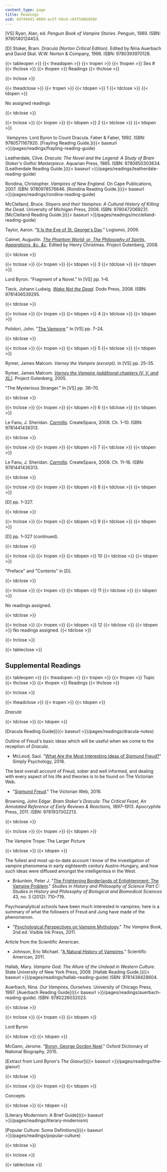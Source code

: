 ```yaml
---
content_type: page
title: Readings
uid: 4d7494d1-0609-ac5f-50cd-c65f5d06d58d
---
```


\[VS\] Ryan, Alan, ed. _Penguin Book of Vampire Stories_. Penguin, 1989. ISBN: 9780140124453.

\[D\] Stoker, Bram. _Dracula (Norton Critical Edition)_. Edited by Nina Auerbach and David Skal. W.W. Norton & Company, 1996. ISBN: 9780393970128.

{{< tableopen >}}
{{< theadopen >}}
{{< tropen >}}
{{< thopen >}}
Ses #
{{< thclose >}}
{{< thopen >}}
Readings
{{< thclose >}}

{{< trclose >}}

{{< theadclose >}}
{{< tropen >}}
{{< tdopen >}}
1
{{< tdclose >}}
{{< tdopen >}}


No assigned readings


{{< tdclose >}}

{{< trclose >}}
{{< tropen >}}
{{< tdopen >}}
2
{{< tdclose >}}
{{< tdopen >}}


 Vampyres: Lord Byron to Count Dracula. Faber & Faber, 1992. ISBN: 9780571167920. [Frayling Reading Guide.]({{< baseurl >}}/pages/readings/frayling-reading-guide)

Leatherdale, Clive. _Dracula: The Novel and the Legend: A Study of Bram Stoker's Gothic Masterpiece_. Aquarian Press, 1985. ISBN: 9780850303834. [Leatherdale Reading Guide.]({{< baseurl >}}/pages/readings/leatherdale-reading-guide)

Rondina, Christopher. _Vampires of New England_. On Cape Publications, 2007. ISBN: 9780978576646. [Rondina Reading Guide.]({{< baseurl >}}/pages/readings/rondina-reading-guide)

McClelland, Bruce. _Slayers and their Vampires: A Cultural History of Killing the Dead_. University of Michigan Press, 2006. ISBN: 9780472069231. [McClelland Reading Guide.]({{< baseurl >}}/pages/readings/mcclelland-reading-guide)

Taylor, Aaron. "[It Is the Eve of St. George's Day](http://logismoitouaaron.blogspot.com/2009/05/it-is-eve-of-st-georges-day.html)." Logismoi, 2009.

Calmet, Augustin. _[The Phantom World; or, The Philosophy of Spirits, Apparations, &c. &c](http://www.gutenberg.org/files/29412/29412-h/29412-h.htm)_. Edited by Henry Christmas. Project Gutenberg, 2008. 


{{< tdclose >}}

{{< trclose >}}
{{< tropen >}}
{{< tdopen >}}
3
{{< tdclose >}}
{{< tdopen >}}


Lord Byron. "Fragment of a Novel." In \[VS\] pp. 1–6.

Tieck, Johann Ludwig. _[Wake Not the Dead](http://doyleandmacdonald.com/l_wakeno.htm)_. Dodo Press, 2008. ISBN: 9781406539295.


{{< tdclose >}}

{{< trclose >}}
{{< tropen >}}
{{< tdopen >}}
4
{{< tdclose >}}
{{< tdopen >}}


Polidori, John. "[The Vampyre](https://www.gutenberg.org/files/6087/6087-h/6087-h.htm)." In \[VS\] pp. 7–24.


{{< tdclose >}}

{{< trclose >}}
{{< tropen >}}
{{< tdopen >}}
5
{{< tdclose >}}
{{< tdopen >}}


Rymer, James Malcom. _Varney the Vampire (excerpt)_. In \[VS\] pp. 25–35. 

Rymer, James Malcom. _[Varney the Vampire (additional chapters IV, V, and XL)](http://www.gutenberg.org/files/14833/14833-h/14833-h.htm)_. Project Gutenberg, 2005.

"The Mysterious Stranger." In \[VS\] pp. 36–70.


{{< tdclose >}}

{{< trclose >}}
{{< tropen >}}
{{< tdopen >}}
6
{{< tdclose >}}
{{< tdopen >}}


Le Fanu, J. Sheridan. _[Carmilla](https://www.gutenberg.org/files/10007/10007-h/10007-h.htm)_. CreateSpace, 2008. Ch. 1–10. ISBN: 9781441436313.


{{< tdclose >}}

{{< trclose >}}
{{< tropen >}}
{{< tdopen >}}
7
{{< tdclose >}}
{{< tdopen >}}


Le Fanu, J. Sheridan. _[Carmilla](https://www.gutenberg.org/files/10007/10007-h/10007-h.htm)_. CreateSpace, 2008. Ch. 11–16. ISBN: 9781441436313.


{{< tdclose >}}

{{< trclose >}}
{{< tropen >}}
{{< tdopen >}}
8
{{< tdclose >}}
{{< tdopen >}}


\[D\] pp. 1–327.


{{< tdclose >}}

{{< trclose >}}
{{< tropen >}}
{{< tdopen >}}
9
{{< tdclose >}}
{{< tdopen >}}


\[D\] pp. 1–327 (continued).


{{< tdclose >}}

{{< trclose >}}
{{< tropen >}}
{{< tdopen >}}
10
{{< tdclose >}}
{{< tdopen >}}


"Preface" and "Contents" in \[D\].


{{< tdclose >}}

{{< trclose >}}
{{< tropen >}}
{{< tdopen >}}
11
{{< tdclose >}}
{{< tdopen >}}


No readings assigned.


{{< tdclose >}}

{{< trclose >}}
{{< tropen >}}
{{< tdopen >}}
12
{{< tdclose >}}
{{< tdopen >}}
No readings assigned.
{{< tdclose >}}

{{< trclose >}}

{{< tableclose >}}

Supplemental Readings
---------------------

{{< tableopen >}}
{{< theadopen >}}
{{< tropen >}}
{{< thopen >}}
Topic
{{< thclose >}}
{{< thopen >}}
Readings
{{< thclose >}}

{{< trclose >}}

{{< theadclose >}}
{{< tropen >}}
{{< tdopen >}}


_Dracula_


{{< tdclose >}}
{{< tdopen >}}


[Dracula Reading Guide]({{< baseurl >}}/pages/readings/dracula-notes)

Outline of Freud's basic ideas which will be useful when we come to the reception of _Dracula_.

*   McLeod, Saul. "[What Are the Most Interesting Ideas of Sigmund Freud?](https://www.simplypsychology.org/Sigmund-Freud.html)" Simply Psychology, 2018.

The best overall account of Freud, sober and well informed, and dealing with every aspect of his life and theories is to be found on The Victorian Web.

*   "[Sigmund Freud](http://www.victorianweb.org/science/freud/)." The Victorian Web, 2016.

Browning, John Edgar. _Bram Stoker's Dracula: The Critical Feast, An Annotated Reference of Early Reviews & Reactions, 1897–1913_. Apocryphile Press, 2011. ISBN: 9781937002213.


{{< tdclose >}}

{{< trclose >}}
{{< tropen >}}
{{< tdopen >}}


The Vampire Trope: The Larger Picture


{{< tdclose >}}
{{< tdopen >}}


The fullest and most up-to-date account I know of the investigation of vampire phenomena in early eighteenth century Austro-Hungary, and how such ideas were diffused amongst the intelligentsia in the West. 

*   Bräunlein, Peter J. "[The Frightening Borderlands of Enlightenment: The Vampire Problem](https://www.sciencedirect.com/science/article/pii/S1369848612000313)." _Studies in History and Philosophy of Science Part C: Studies in History and Philosophy of Biological and Biomedical Sciences_ 43, no. 3 (2012): 710–719.

Psychoanalytical schools have been much interested in vampires; here is a summary of what the followers of Freud and Jung have made of the phenomenon. 

*   "[Psychological Perspectives on Vampire Mythology](http://www.gutenberg.org/files/14833/14833-h/14833-h.htm)." _The Vampire Book_, 2nd ed. Visible Ink Press, 2011.

Article from the Scientific American.

*   Johnson, Eric Michael. "[A Natural History of Vampires](https://blogs.scientificamerican.com/primate-diaries/a-natural-history-of-vampires/)." Scientific American, 2011.

Hallab, Mary. _Vampire God: The Allure of the Undead in Western Culture_. State University of New York Press, 2009. [Hallab Reading Guide.]({{< baseurl >}}/pages/readings/hallab-reading-guide) ISBN: 9781438428604.

Auerbach, Nina. _Our Vampires, Ourselves_. University of Chicago Press, 1997. [Auerbach Reading Guide]({{< baseurl >}}/pages/readings/auerbach-reading-guide). ISBN: 9780226032023.


{{< tdclose >}}

{{< trclose >}}
{{< tropen >}}
{{< tdopen >}}


Lord Byron


{{< tdclose >}}
{{< tdopen >}}


McGann, Jerome. "[Byron, George Gordon Noel](https://doi.org/10.1093/ref:odnb/4279)." Oxford Dictionary of National Biography, 2015.

[Extract from Lord Byron's _The Giaour_]({{< baseurl >}}/pages/readings/the-giaour)


{{< tdclose >}}

{{< trclose >}}
{{< tropen >}}
{{< tdopen >}}


Concepts


{{< tdclose >}}
{{< tdopen >}}


[Literary Modernism: A Brief Guide]({{< baseurl >}}/pages/readings/literary-modernism)

[Popular Culture: Some Definitions]({{< baseurl >}}/pages/readings/popular-culture)


{{< tdclose >}}

{{< trclose >}}

{{< tableclose >}}
